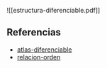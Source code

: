 ![[estructura-diferenciable.pdf]]

## Referencias
- [atlas-diferenciable](./atlas-diferenciable.md)
- [relacion-orden](./relacion-orden.md)
